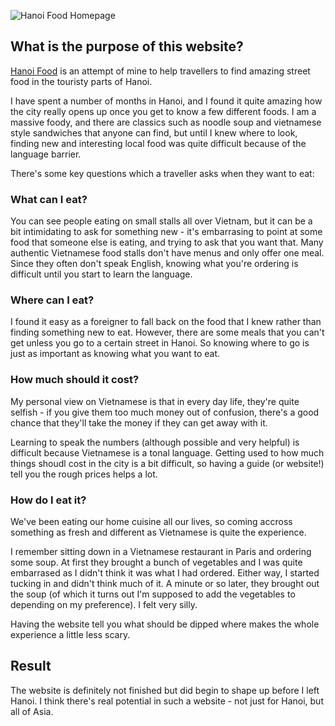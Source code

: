 ![Hanoi Food Homepage](/media/projects/hanoi-food/hanoi-food-homepage-large.jpg)

## What is the purpose of this website?

[Hanoi Food](http://hanoifood.harveywilliams.net/) is an attempt of mine to help travellers to find amazing street food in the touristy parts of Hanoi.

I have spent a number of months in Hanoi, and I found it quite amazing how the city really opens up once you get to know a few different foods. I am a massive foody, and there are classics such as noodle soup and vietnamese style sandwiches that anyone can find, but until I knew where to look, finding new and interesting local food was quite difficult because of the language barrier.

There's some key questions which a traveller asks when they want to eat:

### What can I eat?

You can see people eating on small stalls all over Vietnam, but it can be a bit intimidating to ask for something new - it's embarrasing to point at some food that someone else is eating, and trying to ask that you want that. Many authentic Vietnamese food stalls don't have menus and only offer one meal. Since they often don't speak English, knowing what you're ordering is difficult until you start to learn the language.

### Where can I eat?

I found it easy as a foreigner to fall back on the food that I knew rather than finding something new to eat. However, there are some meals that you can't get unless you go to a certain street in Hanoi. So knowing where to go is just as important as knowing what you want to eat.

### How much should it cost?

My personal view on Vietnamese is that in every day life, they're quite selfish - if you give them too much money out of confusion, there's a good chance that they'll take the money if they can get away with it.

Learning to speak the numbers (although possible and very helpful) is difficult because Vietnamese is a tonal language. Getting used to how much things shoudl cost in the city is a bit difficult, so having a guide (or website!) tell you the rough prices helps a lot.

### How do I eat it?

We've been eating our home cuisine all our lives, so coming accross something as fresh and different as Vietnamese is quite the experience.

I remember sitting down in a Vietnamese restaurant in Paris and ordering some soup. At first they brought a bunch of vegetables and I was quite embarrased as I didn't think it was what I had ordered. Either way, I started tucking in and didn't think much of it. A minute or so later, they brought out the soup (of which it turns out I'm supposed to add the vegetables to depending on my preference). I felt very silly.

Having the website tell you what should be dipped where makes the whole experience a little less scary.

## Result

The website is definitely not finished but did begin to shape up before I left Hanoi. I think there's real potential in such a website - not just for Hanoi, but all of Asia.
